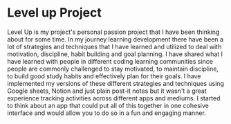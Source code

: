 # Level up Project

Level Up is my project's personal passion project that I have been thinking about for some time. In my journey learning development there have been a lot of strategies and techniques that I have learned and utilized
to deal with motivation, discipline, habit building and goal planning. I have shared what I have learned with people in different coding learning communities since people are commonly challenged to stay motivated,
to maintain discipline, to build good study habits and effectively plan for their goals. I have implemented my versions of these different strategies and techniques using Google sheets, Notion and just plain
post-it notes but it wasn't  a  great experience tracking activities across different apps and mediums. I started to think about an app that could put all of this together in one cohesive  interface and would allow
you to do so in a fun and engaging manner.
